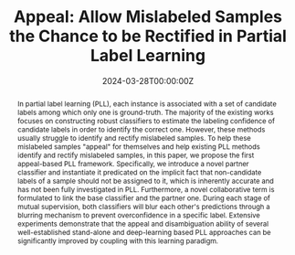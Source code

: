 ---
title: "Appeal: Allow Mislabeled Samples the Chance to be Rectified in Partial Label Learning"
authors:
  - Admin
  - Xuehui Wang
  - Yan Wang
  - Xiaokang Yang
  - Wei Shen

date: "2024-03-28T00:00:00Z"
doi: ""

# Schedule page publish date (NOT publication's date).
publishDate: "2017-01-01T00:00:00Z"

# Publication type.
# Accepts a single type but formatted as a YAML list (for Hugo requirements).
# Enter a publication type from the CSL standard.
publication_types: article

# Publication name and optional abbreviated publication name.
publication: ""
publication_short: "arXiv"

abstract: In partial label learning (PLL), each instance is associated with a set of candidate labels among which only one is ground-truth. The majority of the existing works focuses on constructing robust classifiers to estimate the labeling confidence of candidate labels in order to identify the correct one. However, these methods usually struggle to identify and rectify mislabeled samples. To help these mislabeled samples "appeal" for themselves and help existing PLL methods identify and rectify mislabeled samples, in this paper, we propose the first appeal-based PLL framework. Specifically, we introduce a novel partner classifier and instantiate it predicated on the implicit fact that non-candidate labels of a sample should not be assigned to it, which is inherently accurate and has not been fully investigated in PLL. Furthermore, a novel collaborative term is formulated to link the base classifier and the partner one. During each stage of mutual supervision, both classifiers will blur each other's predictions through a blurring mechanism to prevent overconfidence in a specific label. Extensive experiments demonstrate that the appeal and disambiguation ability of several well-established stand-alone and deep-learning based PLL approaches can be significantly improved by coupling with this learning paradigm.

# Summary. An optional shortened abstract.
summary: A novel strategy ''appeal'' of partial label learning.

tags:
- Partial Label Learning
- Machine Learning

featured: false

links:
url_pdf: https://arxiv.org/abs/2312.11034v3
url_code: 'https://github.com/SJTU-DeepVisionLab/PLCP'


# Featured image
# To use, add an image named `featured.jpg/png` to your page's folder. 
image:
  caption: 'Framework'
  focal_point: ""
  preview_only: false

# Associated Projects (optional).
#   Associate this publication with one or more of your projects.
#   Simply enter your project's folder or file name without extension.
#   E.g. `internal-project` references `content/project/internal-project/index.md`.
#   Otherwise, set `projects: []`.
projects:
- []

# Slides (optional).
#   Associate this publication with Markdown slides.
#   Simply enter your slide deck's filename without extension.
#   E.g. `slides: "example"` references `content/slides/example/index.md`.
#   Otherwise, set `slides: ""`.
slides: ""
---